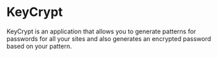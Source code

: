 # KeyCrypt
KeyCrypt is an application that allows you to generate patterns for passwords for all your sites and also generates an encrypted password based on your pattern.
